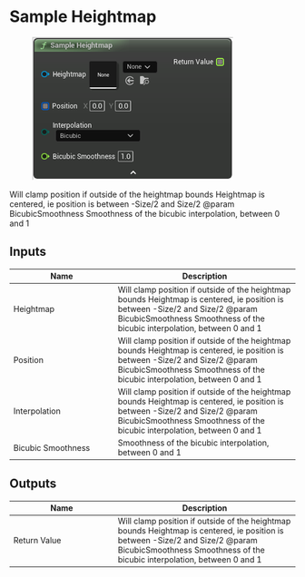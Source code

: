 # Sample Heightmap

<div align="left" data-full-width="false"><figure><img src="../../../.gitbook/assets/sample_heightmap.png" alt=""><figcaption></figcaption></figure></div>

Will clamp position if outside of the heightmap bounds Heightmap is centered, ie position is between -Size/2 and Size/2 @param BicubicSmoothness Smoothness of the bicubic interpolation, between 0 and 1

## Inputs

<table><thead><tr><th width="170">Name</th><th>Description</th></tr></thead><tbody><tr><td>Heightmap</td><td>Will clamp position if outside of the heightmap bounds Heightmap is centered, ie position is between -Size/2 and Size/2 @param BicubicSmoothness Smoothness of the bicubic interpolation, between 0 and 1</td></tr><tr><td>Position</td><td>Will clamp position if outside of the heightmap bounds Heightmap is centered, ie position is between -Size/2 and Size/2 @param BicubicSmoothness Smoothness of the bicubic interpolation, between 0 and 1</td></tr><tr><td>Interpolation</td><td>Will clamp position if outside of the heightmap bounds Heightmap is centered, ie position is between -Size/2 and Size/2 @param BicubicSmoothness Smoothness of the bicubic interpolation, between 0 and 1</td></tr><tr><td>Bicubic Smoothness</td><td>Smoothness of the bicubic interpolation, between 0 and 1</td></tr></tbody></table>

## Outputs

<table><thead><tr><th width="170">Name</th><th>Description</th></tr></thead><tbody><tr><td>Return Value</td><td>Will clamp position if outside of the heightmap bounds Heightmap is centered, ie position is between -Size/2 and Size/2 @param BicubicSmoothness Smoothness of the bicubic interpolation, between 0 and 1</td></tr></tbody></table>
